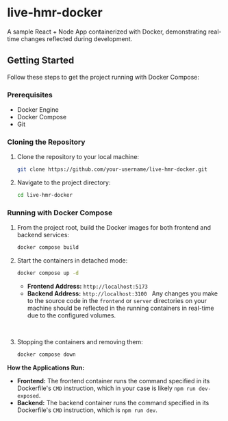 # live-hmr-docker

A sample React + Node App containerized with Docker, demonstrating real-time changes reflected during development.

## Getting Started

Follow these steps to get the project running with Docker Compose:

### Prerequisites

*   Docker Engine
*   Docker Compose
*   Git

### Cloning the Repository

1.  Clone the repository to your local machine:

    ```bash
    git clone https://github.com/your-username/live-hmr-docker.git
    ```

2.  Navigate to the project directory:

    ```bash
    cd live-hmr-docker
    ```

### Running with Docker Compose

1.  From the project root, build the Docker images for both frontend and backend services:

    ```bash
    docker compose build
    ```

2.  Start the containers in detached mode:

    ```bash
    docker compose up -d
    ```

    *   **Frontend Address:**  `http://localhost:5173`
    *   **Backend Address:**  `http://localhost:3100`
    &nbsp;
    Any changes you make to the source code in the `frontend` or `server` directories on your machine should be reflected in the running containers in real-time due to the configured volumes.

    &nbsp;
3.  Stopping the containers and removing them:

    ```bash
    docker compose down
    ```

**How the Applications Run:**

*   **Frontend:** The frontend container runs the command specified in its Dockerfile's `CMD` instruction, which in your case is likely `npm run dev-exposed`.
*   **Backend:** The backend container runs the command specified in its Dockerfile's `CMD` instruction, which is `npm run dev`.